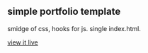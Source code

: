 ## simple portfolio template

smidge of css, hooks for js. single index.html.

[view it live](https://abachman.github.io)
